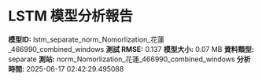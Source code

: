 # LSTM 模型分析報告
**模型ID:** lstm_separate_norm_Nomorlization_花蓮_466990_combined_windows
**測試 RMSE:** 0.137
**模型大小:** 0.07 MB
**資料類型:** separate
**測站:** norm_Nomorlization_花蓮_466990_combined_windows
**分析時間:** 2025-06-17 02:42:29.495088
